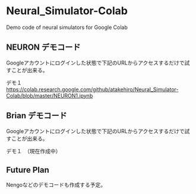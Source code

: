 # Neural_Simulator-Colab
Demo code of neural simulators for Google Colab

## NEURON デモコード
Googleアカウントにログインした状態で下記のURLからアクセスするだけで試すことが出来る。

デモ１ https://colab.research.google.com/github/atakehiro/Neural_Simulator-Colab/blob/master/NEURON1.ipynb

## Brian デモコード
Googleアカウントにログインした状態で下記のURLからアクセスするだけで試すことが出来る。

デモ１　（現在作成中）

## Future Plan
Nengoなどのデモコードも作成する予定。
